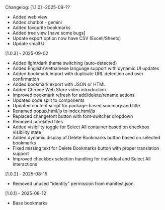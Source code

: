 <!-- ---Extension version---- -->

Changelog:
[1.1.0] -2025-09-??

- Added web view
- Added chatbot - gemini
- Added favourite bookmarks
- Added tree view [have some bugs]
- Update export option now have CSV (Excell/Sheets)
- Update small UI

[1.0.3] - 2025-09-02

- Added light/dark theme switching (auto-detected)
- Added English/Vietnamese language support with dynamic UI updates
- Added bookmark import with duplicate URL detection and user confirmation
- Added bookmark export with JSON or HTML
- Added Chrome Web Store video introduction
- Improved bookmark refresh for add/delete/rename actions
- Updated code split to components
- Updated content script for package-based summary and title
- Renamed popup.html/js to index.html/js
- Replaced changefont button with font-switcher dropdown
- Removed unrelated files
- Added visibility toggle for Select All container based on checkbox visibility state
- Added dynamic display of Delete Bookmarks button based on selected bookmarks
- Fixed missing text for Delete Bookmarks button with proper translation support
- Improved checkbox selection handling for individual and Select All interactions

[1.0.2] - 2025-08-15

- Removed unused "identity" permission from manifest.json.

[1.0.1] - 2025-08-12

- Base bookmarks
